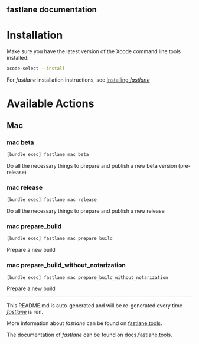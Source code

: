 fastlane documentation
----

# Installation

Make sure you have the latest version of the Xcode command line tools installed:

```sh
xcode-select --install
```

For _fastlane_ installation instructions, see [Installing _fastlane_](https://docs.fastlane.tools/#installing-fastlane)

# Available Actions

## Mac

### mac beta

```sh
[bundle exec] fastlane mac beta
```

Do all the necessary things to prepare and publish a new beta version (pre-release)

### mac release

```sh
[bundle exec] fastlane mac release
```

Do all the necessary things to prepare and publish a new release

### mac prepare_build

```sh
[bundle exec] fastlane mac prepare_build
```

Prepare a new build

### mac prepare_build_without_notarization

```sh
[bundle exec] fastlane mac prepare_build_without_notarization
```

Prepare a new build

----

This README.md is auto-generated and will be re-generated every time [_fastlane_](https://fastlane.tools) is run.

More information about _fastlane_ can be found on [fastlane.tools](https://fastlane.tools).

The documentation of _fastlane_ can be found on [docs.fastlane.tools](https://docs.fastlane.tools).
